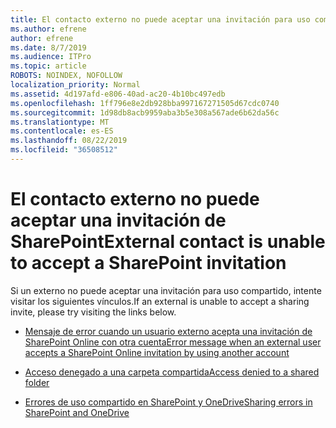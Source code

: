 ```yaml
---
title: El contacto externo no puede aceptar una invitación para uso compartido
ms.author: efrene
author: efrene
ms.date: 8/7/2019
ms.audience: ITPro
ms.topic: article
ROBOTS: NOINDEX, NOFOLLOW
localization_priority: Normal
ms.assetid: 4d197afd-e806-40ad-ac20-4b10bc497edb
ms.openlocfilehash: 1ff796e8e2db928bba997167271505d67cdc0740
ms.sourcegitcommit: 1d98db8acb9959aba3b5e308a567ade6b62da56c
ms.translationtype: MT
ms.contentlocale: es-ES
ms.lasthandoff: 08/22/2019
ms.locfileid: "36508512"
---
```

# <a name="external-contact-is-unable-to-accept-a-sharepoint-invitation"></a><span data-ttu-id="3e51a-102">El contacto externo no puede aceptar una invitación de SharePoint</span><span class="sxs-lookup"><span data-stu-id="3e51a-102">External contact is unable to accept a SharePoint invitation</span></span>

<span data-ttu-id="3e51a-103">Si un externo no puede aceptar una invitación para uso compartido, intente visitar los siguientes vínculos.</span><span class="sxs-lookup"><span data-stu-id="3e51a-103">If an external is unable to accept a sharing invite, please try visiting the links below.</span></span>

- [<span data-ttu-id="3e51a-104">Mensaje de error cuando un usuario externo acepta una invitación de SharePoint Online con otra cuenta</span><span class="sxs-lookup"><span data-stu-id="3e51a-104">Error message when an external user accepts a SharePoint Online invitation by using another account</span></span>](https://support.office.com/article/Error-message-when-an-external-user-accepts-a-SharePoint-Online-invitation-by-using-another-account-f0d34413-ea7c-42c7-a485-c4e5d421e5f0)

- [<span data-ttu-id="3e51a-105">Acceso denegado a una carpeta compartida</span><span class="sxs-lookup"><span data-stu-id="3e51a-105">Access denied to a shared folder</span></span>](https://support.office.com/article/users-can-t-access-a-shared-folder-in-sharepoint-online-b5923bcb-a944-44c4-96c5-6312377040de?ui=en-US&rs=en-US&ad=US)

- [<span data-ttu-id="3e51a-106">Errores de uso compartido en SharePoint y OneDrive</span><span class="sxs-lookup"><span data-stu-id="3e51a-106">Sharing errors in SharePoint and OneDrive</span></span>](https://docs.microsoft.com/sharepoint/sharepoint-onedrive-error-message)


